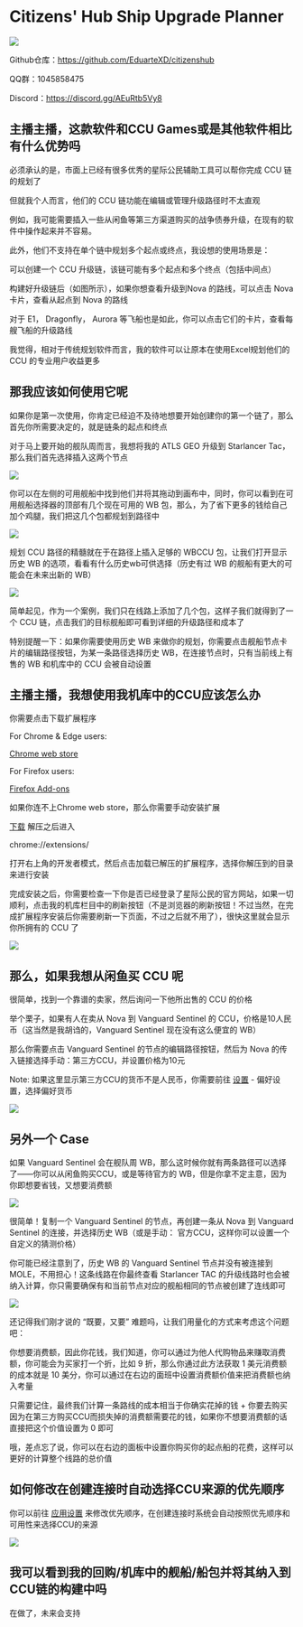 # Citizens' Hub Ship Upgrade Planner

![](https://citizenshub.app/imgs/tutorial/01.png)

Github仓库：https://github.com/EduarteXD/citizenshub

QQ群：1045858475

Discord：https://discord.gg/AEuRtb5Vy8

## 主播主播，这款软件和CCU Games或是其他软件相比有什么优势吗

必须承认的是，市面上已经有很多优秀的星际公民辅助工具可以帮你完成 CCU 链的规划了

但就我个人而言，他们的 CCU 链功能在编辑或管理升级路径时不太直观

例如，我可能需要插入一些从闲鱼等第三方渠道购买的战争债券升级，在现有的软件中操作起来并不容易。

此外，他们不支持在单个链中规划多个起点或终点，我设想的使用场景是：

可以创建一个 CCU 升级链，该链可能有多个起点和多个终点（包括中间点）

构建好升级链后（如图所示），如果你想查看升级到Nova 的路线，可以点击 Nova 卡片，查看从起点到 Nova 的路线

对于 E1， Dragonfly， Aurora 等飞船也是如此，你可以点击它们的卡片，查看每艘飞船的升级路线

我觉得，相对于传统规划软件而言，我的软件可以让原本在使用Excel规划他们的 CCU 的专业用户收益更多

## 那我应该如何使用它呢

如果你是第一次使用，你肯定已经迫不及待地想要开始创建你的第一个链了，那么首先你所需要决定的，就是链条的起点和终点

对于马上要开始的舰队周而言，我想将我的 ATLS GEO 升级到 Starlancer Tac，那么我们首先选择插入这两个节点

![](https://citizenshub.app/imgs/tutorial/02.png)

你可以在左侧的可用舰船中找到他们并将其拖动到画布中，同时，你可以看到在可用舰船选择器的顶部有几个现在可用的 WB 包，那么，为了省下更多的钱给自己加个鸡腿，我们把这几个包都规划到路径中

![](https://citizenshub.app/imgs/tutorial/03.png)

规划 CCU 路径的精髓就在于在路径上插入足够的 WBCCU 包，让我们打开显示历史 WB 的选项，看看有什么历史wb可供选择（历史有过 WB 的舰船有更大的可能会在未来出新的 WB）

![](https://citizenshub.app/imgs/tutorial/04.png)

简单起见，作为一个案例，我们只在线路上添加了几个包，这样子我们就得到了一个 CCU 链，点击我们的目标舰船即可看到详细的升级路径和成本了

特别提醒一下：如果你需要使用历史 WB 来做你的规划，你需要点击舰船节点卡片的编辑路径按钮，为某一条路径选择历史 WB，在连接节点时，只有当前线上有售的 WB 和机库中的 CCU 会被自动设置

## 主播主播，我想使用我机库中的CCU应该怎么办

你需要点击下载扩展程序

For Chrome & Edge users:

[Chrome web store](https://chromewebstore.google.com/detail/citizens-hub/hngpbfpdnkobjjjbdmfncbbjjhpdmaap)

For Firefox users:

[Firefox Add-ons](https://addons.mozilla.org/en-US/firefox/addon/citizens-hub/)

如果你连不上Chrome web store，那么你需要手动安装扩展

[下载](https://citizenshub.app/extension.zip) 解压之后进入

chrome://extensions/

打开右上角的开发者模式，然后点击加载已解压的扩展程序，选择你解压到的目录来进行安装

完成安装之后，你需要检查一下你是否已经登录了星际公民的官方网站，如果一切顺利，点击我的机库栏目中的刷新按钮（不是浏览器的刷新按钮！不过当然，在完成扩展程序安装后你需要刷新一下页面，不过之后就不用了），很快这里就会显示你所拥有的 CCU 了

![](https://citizenshub.app/imgs/tutorial/05.png)

## 那么，如果我想从闲鱼买 CCU 呢

很简单，找到一个靠谱的卖家，然后询问一下他所出售的 CCU 的价格

举个栗子，如果有人在卖从 Nova 到 Vanguard Sentinel 的 CCU，价格是10人民币（这当然是我胡诌的，Vanguard Sentinel 现在没有这么便宜的 WB）

那么你需要点击 Vanguard Sentinel 的节点的编辑路径按钮，然后为 Nova 的传入链接选择手动：第三方CCU，并设置价格为10元

Note: 如果这里显示第三方CCU的货币不是人民币，你需要前往 [设置](https://citizenshub.app/app-settings) - 偏好设置，选择偏好货币

![](https://citizenshub.app/imgs/tutorial/06.png)

## 另外一个 Case

如果 Vanguard Sentinel 会在舰队周 WB，那么这时候你就有两条路径可以选择了——你可以从闲鱼购买CCU，或是等待官方的 WB，但是你拿不定主意，因为你即想要省钱，又想要消费额

![](https://citizenshub.app/imgs/tutorial/07.png)

很简单！复制一个 Vanguard Sentinel 的节点，再创建一条从 Nova 到 Vanguard Sentinel 的连接，并选择历史 WB（或是手动： 官方CCU，这样你可以设置一个自定义的猜测价格）

你可能已经注意到了，历史 WB 的 Vanguard Sentinel 节点并没有被连接到 MOLE，不用担心！这条线路在你最终查看 Starlancer TAC 的升级线路时也会被纳入计算，你只需要确保有和当前节点对应的舰船相同的节点被创建了连线即可

![](https://citizenshub.app/imgs/tutorial/08.png)

还记得我们刚才说的 “既要，又要” 难题吗，让我们用量化的方式来考虑这个问题吧：

你想要消费额，因此你花钱，我们知道，你可以通过为他人代购物品来赚取消费额，你可能会为买家打一个折，比如 9 折，那么你通过此方法获取 1 美元消费额的成本就是 10 美分，你可以通过在右边的面班中设置消费额价值来把消费额也纳入考量

只需要记住，最终我们计算一条路线的成本相当于你确实花掉的钱 + 你要去购买因为在第三方购买CCU而损失掉的消费额需要花的钱，如果你不想要消费额的话直接把这个价值设置为 0 即可

哦，差点忘了说，你可以在右边的面板中设置你购买你的起点船的花费，这样可以更好的计算整个线路的总价值

## 如何修改在创建连接时自动选择CCU来源的优先顺序

你可以前往 [应用设置](/app-settings) 来修改优先顺序，在创建连接时系统会自动按照优先顺序和可用性来选择CCU的来源

![](https://citizenshub.app/imgs/tutorial/09.png)

## 我可以看到我的回购/机库中的舰船/船包并将其纳入到CCU链的构建中吗

在做了，未来会支持
